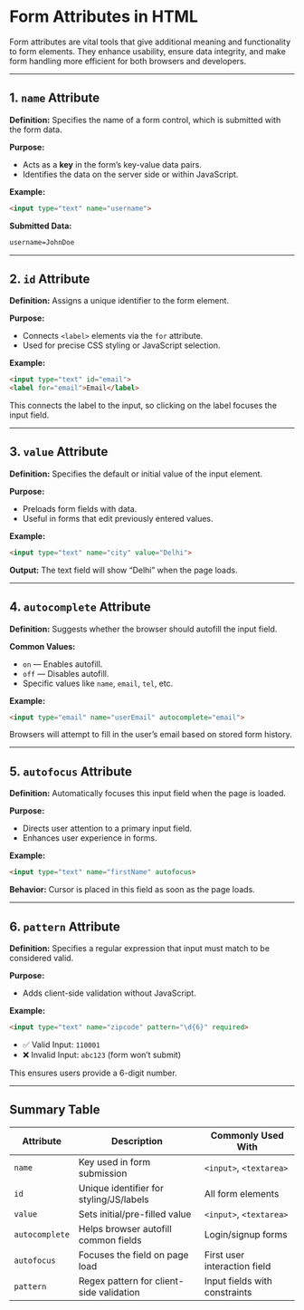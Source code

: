 # Form Attributes in HTML

Form attributes are vital tools that give additional meaning and functionality to form elements. They enhance usability, ensure data integrity, and make form handling more efficient for both browsers and developers.

---

## 1. `name` Attribute

**Definition:** Specifies the name of a form control, which is submitted with the form data.

**Purpose:**

* Acts as a **key** in the form’s key-value data pairs.
* Identifies the data on the server side or within JavaScript.

**Example:**

```html
<input type="text" name="username">
```

**Submitted Data:**

```txt
username=JohnDoe
```

---

## 2. `id` Attribute

**Definition:** Assigns a unique identifier to the form element.

**Purpose:**

* Connects `<label>` elements via the `for` attribute.
* Used for precise CSS styling or JavaScript selection.

**Example:**

```html
<input type="text" id="email">
<label for="email">Email</label>
```

This connects the label to the input, so clicking on the label focuses the input field.

---

## 3. `value` Attribute

**Definition:** Specifies the default or initial value of the input element.

**Purpose:**

* Preloads form fields with data.
* Useful in forms that edit previously entered values.

**Example:**

```html
<input type="text" name="city" value="Delhi">
```

**Output:** The text field will show “Delhi” when the page loads.

---

## 4. `autocomplete` Attribute

**Definition:** Suggests whether the browser should autofill the input field.

**Common Values:**

* `on` — Enables autofill.
* `off` — Disables autofill.
* Specific values like `name`, `email`, `tel`, etc.

**Example:**

```html
<input type="email" name="userEmail" autocomplete="email">
```

Browsers will attempt to fill in the user’s email based on stored form history.

---

## 5. `autofocus` Attribute

**Definition:** Automatically focuses this input field when the page is loaded.

**Purpose:**

* Directs user attention to a primary input field.
* Enhances user experience in forms.

**Example:**

```html
<input type="text" name="firstName" autofocus>
```

**Behavior:** Cursor is placed in this field as soon as the page loads.

---

## 6. `pattern` Attribute

**Definition:** Specifies a regular expression that input must match to be considered valid.

**Purpose:**

* Adds client-side validation without JavaScript.

**Example:**

```html
<input type="text" name="zipcode" pattern="\d{6}" required>
```

* ✅ Valid Input: `110001`
* ❌ Invalid Input: `abc123` (form won’t submit)

This ensures users provide a 6-digit number.

---

## Summary Table

| Attribute      | Description                              | Commonly Used With            |
| -------------- | ---------------------------------------- | ----------------------------- |
| `name`         | Key used in form submission              | `<input>`, `<textarea>`       |
| `id`           | Unique identifier for styling/JS/labels  | All form elements             |
| `value`        | Sets initial/pre-filled value            | `<input>`, `<textarea>`       |
| `autocomplete` | Helps browser autofill common fields     | Login/signup forms            |
| `autofocus`    | Focuses the field on page load           | First user interaction field  |
| `pattern`      | Regex pattern for client-side validation | Input fields with constraints |
